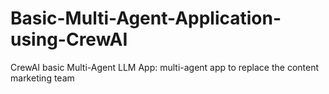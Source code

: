 # Basic-Multi-Agent-Application-using-CrewAI
CrewAI basic Multi-Agent LLM App: multi-agent app to replace the content marketing team
